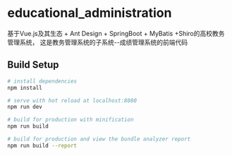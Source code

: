 # educational_administration

基于Vue.js及其生态 + Ant Design +  SpringBoot + MyBatis +Shiro的高校教务管理系统，
这是教务管理系统的子系统--成绩管理系统的前端代码

## Build Setup

``` bash
# install dependencies
npm install

# serve with hot reload at localhost:8080
npm run dev

# build for production with minification
npm run build

# build for production and view the bundle analyzer report
npm run build --report
```

